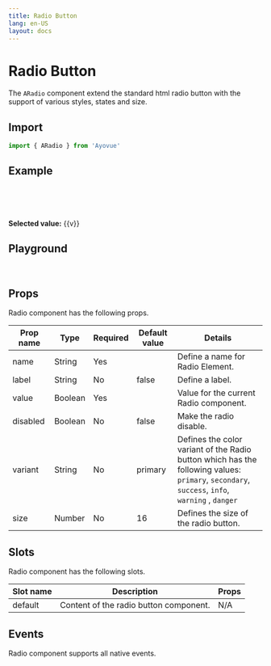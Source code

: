 ```yaml
---
title: Radio Button
lang: en-US
layout: docs
---
```


<script setup lang="ts">
import { ARadio} from '../../src/'
import { ARadioMeta } from '../../src/components/ARadio/ARadio.meta'
import PG from '../../src/playground/PG.vue'
import { ref } from 'vue'
const v=ref('value1');
</script>

# Radio Button

The <code>ARadio</code> component extend the standard html radio button with the support of various styles, states and size.

## Import

```js
import { ARadio } from 'Ayovue'
```

## Example

<br/>

<ARadio
  name="name"
  label="option1"
  variant="info"
  value="value1"
  v-model =v
 />
<ARadio
  name="name"
  label="option2"
  variant="info"
  value="value2"
  v-model =v
 />
<ARadio
  name="name"
  label="option3"
  variant="info"
  value="value3"
  v-model =v
 />
<br/><br/>
<b>Selected value:</b> {{v}}

## Playground

<br/>

  <div>
    <PG :comp="ARadio" :comp-meta="ARadioMeta">
      <template #default="{ vModels }">
        <ARadio v-bind="vModels" />
      </template>
    </PG>
  </div>

## Props

Radio component has the following props.

| Prop name | Type    | Required | Default value | Details                                                                                                                                                                                                              |
| --------- | ------- | -------- | ------------- | -------------------------------------------------------------------------------------------------------------------------------------------------------------------------------------------------------------------- |
| name      | String  | Yes      |               | Define a name for Radio Element.                                                                                                                                                                                     |
| label     | String  | No       | false         | Define a label.                                                                                                                                                                                                      |
| value     | Boolean | Yes      |               | Value for the current Radio component.                                                                                                                                                                               |
| disabled  | Boolean | No       | false         | Make the radio disable.                                                                                                                                                                                              |
| variant   | String  | No       | primary       | Defines the color variant of the Radio button which has the following values: <br> <code>primary</code>, <code>secondary</code>, <code>success</code>, <code>info</code>, <code>warning</code> , <code>danger</code> |
| size      | Number  | No       | 16            | Defines the size of the radio button.                                                                                                                                                                                |

## Slots

Radio component has the following slots.

| Slot name | Description                            | Props |
| --------- | -------------------------------------- | ----- |
| default   | Content of the radio button component. | N/A   |

## Events

Radio component supports all native events.
